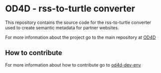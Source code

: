 # OD4D - rss-to-turtle converter

This repository contains the source code for the rss-to-turtle converter used to create semantic metadata for partner websites.

For more information about the project go to the main repository at [OD4D](https://github.com/W3CBrasil/OD4D)

## How to contribute

For more information about how to contribute go to [od4d-dev-env](https://github.com/W3CBrasil/od4d-dev-env)
